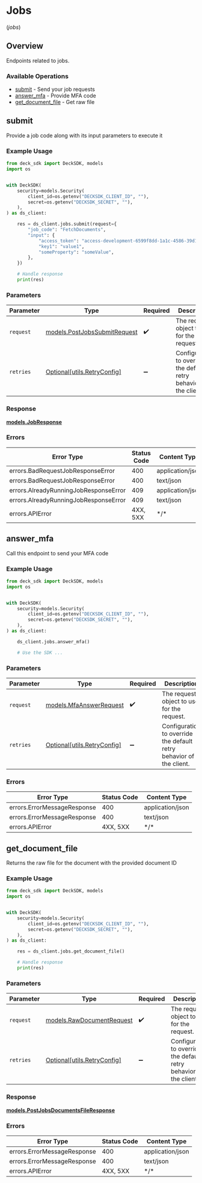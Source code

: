 # Jobs
(*jobs*)

## Overview

Endpoints related to jobs.

### Available Operations

* [submit](#submit) - Send your job requests
* [answer_mfa](#answer_mfa) - Provide MFA code
* [get_document_file](#get_document_file) - Get raw file

## submit

Provide a job code along with its input parameters to execute it

### Example Usage

<!-- UsageSnippet language="python" operationID="post_/jobs/submit" method="post" path="/jobs/submit" -->
```python
from deck_sdk import DeckSDK, models
import os


with DeckSDK(
    security=models.Security(
        client_id=os.getenv("DECKSDK_CLIENT_ID", ""),
        secret=os.getenv("DECKSDK_SECRET", ""),
    ),
) as ds_client:

    res = ds_client.jobs.submit(request={
        "job_code": "FetchDocuments",
        "input": {
            "access_token": "access-development-6599f8dd-1a1c-4586-39d1-08ddb97283f7",
            "key1": "value1",
            "someProperty": "someValue",
        },
    })

    # Handle response
    print(res)

```

### Parameters

| Parameter                                                             | Type                                                                  | Required                                                              | Description                                                           |
| --------------------------------------------------------------------- | --------------------------------------------------------------------- | --------------------------------------------------------------------- | --------------------------------------------------------------------- |
| `request`                                                             | [models.PostJobsSubmitRequest](../../models/postjobssubmitrequest.md) | :heavy_check_mark:                                                    | The request object to use for the request.                            |
| `retries`                                                             | [Optional[utils.RetryConfig]](../../models/utils/retryconfig.md)      | :heavy_minus_sign:                                                    | Configuration to override the default retry behavior of the client.   |

### Response

**[models.JobResponse](../../models/jobresponse.md)**

### Errors

| Error Type                            | Status Code                           | Content Type                          |
| ------------------------------------- | ------------------------------------- | ------------------------------------- |
| errors.BadRequestJobResponseError     | 400                                   | application/json                      |
| errors.BadRequestJobResponseError     | 400                                   | text/json                             |
| errors.AlreadyRunningJobResponseError | 409                                   | application/json                      |
| errors.AlreadyRunningJobResponseError | 409                                   | text/json                             |
| errors.APIError                       | 4XX, 5XX                              | \*/\*                                 |

## answer_mfa

Call this endpoint to send your MFA code

### Example Usage

<!-- UsageSnippet language="python" operationID="post_/jobs/mfa/answer" method="post" path="/jobs/mfa/answer" -->
```python
from deck_sdk import DeckSDK, models
import os


with DeckSDK(
    security=models.Security(
        client_id=os.getenv("DECKSDK_CLIENT_ID", ""),
        secret=os.getenv("DECKSDK_SECRET", ""),
    ),
) as ds_client:

    ds_client.jobs.answer_mfa()

    # Use the SDK ...

```

### Parameters

| Parameter                                                           | Type                                                                | Required                                                            | Description                                                         |
| ------------------------------------------------------------------- | ------------------------------------------------------------------- | ------------------------------------------------------------------- | ------------------------------------------------------------------- |
| `request`                                                           | [models.MfaAnswerRequest](../../models/mfaanswerrequest.md)         | :heavy_check_mark:                                                  | The request object to use for the request.                          |
| `retries`                                                           | [Optional[utils.RetryConfig]](../../models/utils/retryconfig.md)    | :heavy_minus_sign:                                                  | Configuration to override the default retry behavior of the client. |

### Errors

| Error Type                  | Status Code                 | Content Type                |
| --------------------------- | --------------------------- | --------------------------- |
| errors.ErrorMessageResponse | 400                         | application/json            |
| errors.ErrorMessageResponse | 400                         | text/json                   |
| errors.APIError             | 4XX, 5XX                    | \*/\*                       |

## get_document_file

Returns the raw file for the document with the provided document ID

### Example Usage

<!-- UsageSnippet language="python" operationID="post_/jobs/documents/file" method="post" path="/jobs/documents/file" -->
```python
from deck_sdk import DeckSDK, models
import os


with DeckSDK(
    security=models.Security(
        client_id=os.getenv("DECKSDK_CLIENT_ID", ""),
        secret=os.getenv("DECKSDK_SECRET", ""),
    ),
) as ds_client:

    res = ds_client.jobs.get_document_file()

    # Handle response
    print(res)

```

### Parameters

| Parameter                                                           | Type                                                                | Required                                                            | Description                                                         |
| ------------------------------------------------------------------- | ------------------------------------------------------------------- | ------------------------------------------------------------------- | ------------------------------------------------------------------- |
| `request`                                                           | [models.RawDocumentRequest](../../models/rawdocumentrequest.md)     | :heavy_check_mark:                                                  | The request object to use for the request.                          |
| `retries`                                                           | [Optional[utils.RetryConfig]](../../models/utils/retryconfig.md)    | :heavy_minus_sign:                                                  | Configuration to override the default retry behavior of the client. |

### Response

**[models.PostJobsDocumentsFileResponse](../../models/postjobsdocumentsfileresponse.md)**

### Errors

| Error Type                  | Status Code                 | Content Type                |
| --------------------------- | --------------------------- | --------------------------- |
| errors.ErrorMessageResponse | 400                         | application/json            |
| errors.ErrorMessageResponse | 400                         | text/json                   |
| errors.APIError             | 4XX, 5XX                    | \*/\*                       |